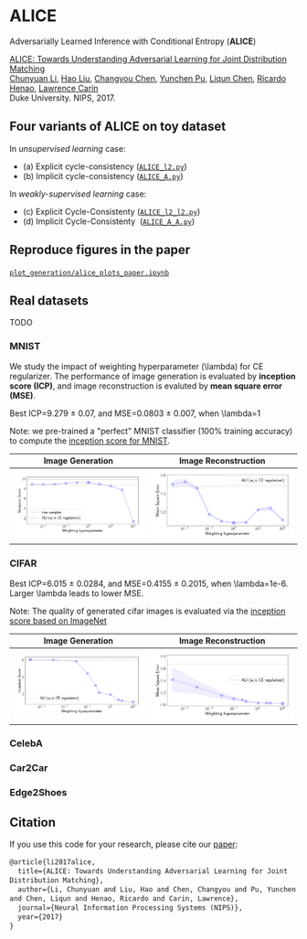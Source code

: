 # ALICE
Adversarially Learned Inference with Conditional Entropy (**ALICE**)

[ALICE: Towards Understanding Adversarial Learning for Joint Distribution Matching](https://arxiv.org/abs/1709.01215)  
 [Chunyuan Li](http://chunyuan.li/),
 [Hao Liu](https://hliu96.github.io/), 
 [Changyou Chen](https://www.cse.buffalo.edu/~changyou/), 
 [Yunchen Pu](https://scholar.google.com/citations?user=ftW7RoAAAAAJ&hl=en), 
 [Liqun Chen](https://scholar.google.com/citations?user=T9T8Il0AAAAJ&hl=en), 
 [Ricardo Henao](https://scholar.google.com/citations?user=p_mm4-YAAAAJ),
 [Lawrence Carin](http://people.ee.duke.edu/~lcarin/)  
 Duke University. NIPS, 2017.

## Four variants of ALICE on toy dataset
In *unsupervised learning* case: 

- (a) Explicit cycle-consistency ([`ALICE_l2.py`](/toy_data/ALICE_l2.py)) 
- (b) Implicit cycle-consistency ([`ALICE_A.py`](/toy_data/ALICE_A.py))

In *weakly-supervised learning* case:

- (c) Explicit Cycle-Consistenty  ([`ALICE_l2_l2.py`](/toy_data/ALICE_l2_l2.py)) 
- (d) Implicit Cycle-Consistenty  ([`ALICE_A_A.py`](/toy_data/ALICE_A_A.py)) 

## Reproduce figures in the paper

[`plot_generation/alice_plots_paper.ipynb`](./plot_generation/alice_plots_paper.ipynb)

## Real datasets

TODO
### MNIST
We study the impact of weighting hyperparameter (\lambda) for CE regularizer. The performance of image generation is evaluated by **inception score (ICP)**, and image reconstruction is evaluted by **mean square error (MSE)**.

Best ICP=9.279 ± 0.07, and MSE=0.0803 ± 0.007, when \lambda=1

Note: we pre-trained a "perfect" MNIST classifier (100\% training accuracy) to compute the [inception score for MNIST](https://github.com/ChunyuanLI/MNIST_Inception_Score).

Image Generation             |  Image Reconstruction
:-------------------------:|:-------------------------:
![](/plot_generation/figures/mnist_icp_weighting.png)  |  ![](/plot_generation/figures/mnist_mse_weighting.png)

### CIFAR

Best ICP=6.015 ± 0.0284, and MSE=0.4155 ± 0.2015, when \lambda=1e-6. Larger \lambda leads to lower MSE.

Note: The quality of generated cifar images is evaluated via the [inception score based on ImageNet](https://github.com/openai/improved-gan/tree/master/inception_score)

Image Generation             |  Image Reconstruction
:-------------------------:|:-------------------------:
![](/plot_generation/figures/cifar_icp_weighting.png)  |  ![](/plot_generation/figures/cifar_mse_weighting.png)


### CelebA
### Car2Car
### Edge2Shoes


## Citation
If you use this code for your research, please cite our [paper](https://arxiv.org/abs/1709.01215):

```
@article{li2017alice,
  title={ALICE: Towards Understanding Adversarial Learning for Joint Distribution Matching},
  author={Li, Chunyuan and Liu, Hao and Chen, Changyou and Pu, Yunchen and Chen, Liqun and Henao, Ricardo and Carin, Lawrence},
  journal={Neural Information Processing Systems (NIPS)},
  year={2017}
}
```
